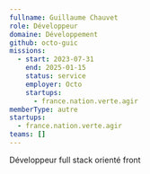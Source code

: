 ```yaml
---
fullname: Guillaume Chauvet
role: Développeur
domaine: Développement
github: octo-guic
missions:
  - start: 2023-07-31
    end: 2025-01-15
    status: service
    employer: Octo
    startups:
      - france.nation.verte.agir
memberType: autre
startups:
  - france.nation.verte.agir
teams: []
---
```

Développeur full stack orienté front
